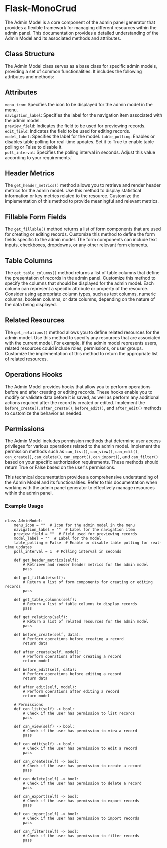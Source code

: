 # Flask-MonoCrud

The Admin Model is a core component of the admin panel generator that provides a flexible framework for managing different resources within the admin panel. This documentation provides a detailed understanding of the Admin Model and its associated methods and attributes.

## Class Structure
The Admin Model class serves as a base class for specific admin models, providing a set of common functionalities. It includes the following attributes and methods:


## Attributes
`menu_icon`: Specifies the icon to be displayed for the admin model in the menu. \
`navigation_label`: Specifies the label for the navigation item associated with the admin model. \
`preview_field`: Indicates the field to be used for previewing records. \
`edit_field`: Indicates the field to be used for editing records. \
`model_label`: Specifies the label for the model.
`table_polling`: Enables or disables table polling for real-time updates. Set it to True to enable table polling or False to disable it. \
`poll_interval`: Specifies the polling interval in seconds. Adjust this value according to your requirements.`

## Header Metrics
The `get_header_metrics()` method allows you to retrieve and render header metrics for the admin model. Use this method to display statistical information or key metrics related to the resource. Customize the implementation of this method to provide meaningful and relevant metrics.

## Fillable Form Fields
The `get_fillable()` method returns a list of form components that are used for creating or editing records. Customize this method to define the form fields specific to the admin model. The form components can include text inputs, checkboxes, dropdowns, or any other relevant form elements.

## Table Columns
The `get_table_columns()` method returns a list of table columns that define the presentation of records in the admin panel. Customize this method to specify the columns that should be displayed for the admin model. Each column can represent a specific attribute or property of the resource. Consider using appropriate column types, such as text columns, numeric columns, boolean columns, or date columns, depending on the nature of the data being displayed.

## Related Resources
The `get_relations()` method allows you to define related resources for the admin model. Use this method to specify any resources that are associated with the current model. For example, if the admin model represents users, related resources could include roles, permissions, or user groups. Customize the implementation of this method to return the appropriate list of related resources.

## Operations Hooks
The Admin Model provides hooks that allow you to perform operations before and after creating or editing records. These hooks enable you to modify or validate data before it is saved, as well as perform any additional actions required after the record is created or edited. Implement the `before_create()`, `after_create()`, `before_edit()`, and `after_edit()` methods to customize the behavior as needed.

## Permissions
The Admin Model includes permission methods that determine user access privileges for various operations related to the admin model. Implement the permission methods such as `can_list()`, `can_view()`, `can_edit()`, `can_create()`, `can_delete()`, `can_export()`, `can_import()`, and `can_filter()` based on your specific authorization requirements. These methods should return True or False based on the user's permissions.

This technical documentation provides a comprehensive understanding of the Admin Model and its functionalities. Refer to this documentation when working with the admin panel generator to effectively manage resources within the admin panel.


### Example Usage

```

class AdminModel:
    menu_icon = ""  # Icon for the admin model in the menu
    navigation_label = ""  # Label for the navigation item
    preview_field = ""  # Field used for previewing records
    model_label = ""  # Label for the model
    table_polling = False  # Enable or disable table polling for real-time updates
    poll_interval = 1  # Polling interval in seconds

    def get_header_metrics(self):
        # Retrieve and render header metrics for the admin model
        pass

    def get_fillable(self):
        # Return a list of form components for creating or editing records
        pass

    def get_table_columns(self):
        # Return a list of table columns to display records
        pass

    def get_relations(self):
        # Return a list of related resources for the admin model
        pass

    def before_create(self, data):
        # Perform operations before creating a record
        return data

    def after_create(self, model):
        # Perform operations after creating a record
        return model

    def before_edit(self, data):
        # Perform operations before editing a record
        return data

    def after_edit(self, model):
        # Perform operations after editing a record
        return model

    # Permissions
    def can_list(self) -> bool:
        # Check if the user has permission to list records
        pass

    def can_view(self) -> bool:
        # Check if the user has permission to view a record
        pass

    def can_edit(self) -> bool:
        # Check if the user has permission to edit a record
        pass

    def can_create(self) -> bool:
        # Check if the user has permission to create a record
        pass

    def can_delete(self) -> bool:
        # Check if the user has permission to delete a record
        pass

    def can_export(self) -> bool:
        # Check if the user has permission to export records
        pass

    def can_import(self) -> bool:
        # Check if the user has permission to import records
        pass

    def can_filter(self) -> bool:
        # Check if the user has permission to filter records
        pass

```
